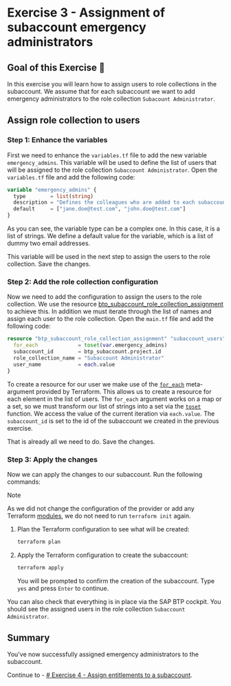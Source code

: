 # Exercise 3 - Assignment of subaccount emergency administrators

## Goal of this Exercise 🎯

In this exercise you will learn how to assign users to role collections in the subaccount. We assume that for each subaccount we want to add emergency administrators to the role collection `Subacount Administrator`.

## Assign role collection to users

### Step 1: Enhance the variables

First we need to enhance the `variables.tf` file to add the new variable `emergency_admins`. This variable will be used to define the list of users that will be assigned to the role collection `Subaccount Administrator`. Open the `variables.tf` file and add the following code:

```terraform
variable "emergency_admins" {
  type        = list(string)
  description = "Defines the colleagues who are added to each subaccount as emergency administrators."
  default     = ["jane.doe@test.com", "john.doe@test.com"]
}
```

As you can see, the variable type can be a complex one. In this case, it is a list of strings. We define a default value for the variable, which is a list of dummy two email addresses.

This variable will be used in the next step to assign the users to the role collection. Save the changes.

### Step 2: Add the role collection configuration

Now we need to add the configuration to assign the users to the role collection. We use the resource [btp_subaccount_role_collection_assignment](https://registry.terraform.io/providers/SAP/btp/latest/docs/resources/subaccount_role_collection_assignment) to achieve this.
In addition we must iterate through the list of names and assign each user to the role collection. Open the `main.tf` file and add the following code:

```terraform
resource "btp_subaccount_role_collection_assignment" "subaccount_users" {
  for_each             = toset(var.emergency_admins)
  subaccount_id        = btp_subaccount.project.id
  role_collection_name = "Subaccount Administrator"
  user_name            = each.value
}
```

To create a resource for our user we make use of the [`for_each`](https://developer.hashicorp.com/terraform/language/meta-arguments/for_each) meta-argument provided by Terraform. This allows us to create a resource for each element in the list of users. The `for_each` argument works on a map or a set, so we must transform our list of strings into a set via the [`toset`](https://www.terraform.io/docs/language/functions/toset.html) function. We access the value of the current iteration via `each.value`. The `subaccount_id` is set to the id of the subaccount we created in the previous exercise.

That is already all we need to do. Save the changes.

### Step 3: Apply the changes

Now we can apply the changes to our subaccount. Run the following commands:

> [!NOTE]
> As we did not change the configuration of the provider or add any Terraform [modules](https://developer.hashicorp.com/terraform/language/modules), we do not need to run `terraform init` again.

1. Plan the Terraform configuration to see what will be created:

    ```bash
    terraform plan
    ```

2. Apply the Terraform configuration to create the subaccount:

    ```bash
    terraform apply
    ```

    You will be prompted to confirm the creation of the subaccount. Type `yes` and press `Enter` to continue.

You can also check that everything is in place via the SAP BTP cockpit. You should see the assigned users in the role collection `Subaccount Administrator`.

## Summary

You've now successfully assigned emergency administrators to the subaccount.  

Continue to - [# Exercise 4 - Assign entitlements to a subaccount](../EXERCISE4/README.md).